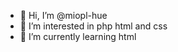 - 👋 Hi, I’m @miopl-hue
- 👀 I’m interested in php html and css
- 🌱 I’m currently learning html

<!---
miopl-hue/miopl-hue is a ✨ special ✨ repository because its `README.md` (this file) appears on your GitHub profile.
You can click the Preview link to take a look at your changes.
--->
